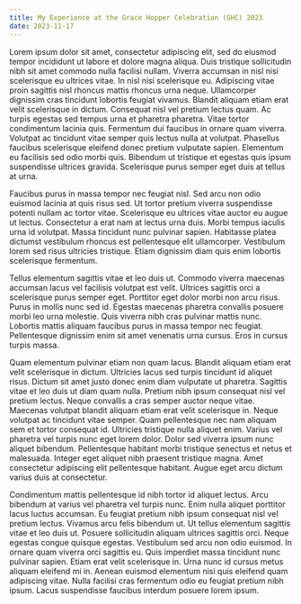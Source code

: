 ```yaml
---
title: My Experience at the Grace Hopper Celebration (GHC) 2023
date: 2023-11-17
---
```


Lorem ipsum dolor sit amet, consectetur adipiscing elit, sed do eiusmod tempor incididunt ut labore et dolore magna aliqua. Duis tristique sollicitudin nibh sit amet commodo nulla facilisi nullam. Viverra accumsan in nisl nisi scelerisque eu ultrices vitae. In nisl nisi scelerisque eu. Adipiscing vitae proin sagittis nisl rhoncus mattis rhoncus urna neque. Ullamcorper dignissim cras tincidunt lobortis feugiat vivamus. Blandit aliquam etiam erat velit scelerisque in dictum. Consequat nisl vel pretium lectus quam. Ac turpis egestas sed tempus urna et pharetra pharetra. Vitae tortor condimentum lacinia quis. Fermentum dui faucibus in ornare quam viverra. Volutpat ac tincidunt vitae semper quis lectus nulla at volutpat. Phasellus faucibus scelerisque eleifend donec pretium vulputate sapien. Elementum eu facilisis sed odio morbi quis. Bibendum ut tristique et egestas quis ipsum suspendisse ultrices gravida. Scelerisque purus semper eget duis at tellus at urna.

Faucibus purus in massa tempor nec feugiat nisl. Sed arcu non odio euismod lacinia at quis risus sed. Ut tortor pretium viverra suspendisse potenti nullam ac tortor vitae. Scelerisque eu ultrices vitae auctor eu augue ut lectus. Consectetur a erat nam at lectus urna duis. Morbi tempus iaculis urna id volutpat. Massa tincidunt nunc pulvinar sapien. Habitasse platea dictumst vestibulum rhoncus est pellentesque elit ullamcorper. Vestibulum lorem sed risus ultricies tristique. Etiam dignissim diam quis enim lobortis scelerisque fermentum.

Tellus elementum sagittis vitae et leo duis ut. Commodo viverra maecenas accumsan lacus vel facilisis volutpat est velit. Ultrices sagittis orci a scelerisque purus semper eget. Porttitor eget dolor morbi non arcu risus. Purus in mollis nunc sed id. Egestas maecenas pharetra convallis posuere morbi leo urna molestie. Quis viverra nibh cras pulvinar mattis nunc. Lobortis mattis aliquam faucibus purus in massa tempor nec feugiat. Pellentesque dignissim enim sit amet venenatis urna cursus. Eros in cursus turpis massa.

Quam elementum pulvinar etiam non quam lacus. Blandit aliquam etiam erat velit scelerisque in dictum. Ultricies lacus sed turpis tincidunt id aliquet risus. Dictum sit amet justo donec enim diam vulputate ut pharetra. Sagittis vitae et leo duis ut diam quam nulla. Pretium nibh ipsum consequat nisl vel pretium lectus. Neque convallis a cras semper auctor neque vitae. Maecenas volutpat blandit aliquam etiam erat velit scelerisque in. Neque volutpat ac tincidunt vitae semper. Quam pellentesque nec nam aliquam sem et tortor consequat id. Ultricies tristique nulla aliquet enim. Varius vel pharetra vel turpis nunc eget lorem dolor. Dolor sed viverra ipsum nunc aliquet bibendum. Pellentesque habitant morbi tristique senectus et netus et malesuada. Integer eget aliquet nibh praesent tristique magna. Amet consectetur adipiscing elit pellentesque habitant. Augue eget arcu dictum varius duis at consectetur.

Condimentum mattis pellentesque id nibh tortor id aliquet lectus. Arcu bibendum at varius vel pharetra vel turpis nunc. Enim nulla aliquet porttitor lacus luctus accumsan. Eu feugiat pretium nibh ipsum consequat nisl vel pretium lectus. Vivamus arcu felis bibendum ut. Ut tellus elementum sagittis vitae et leo duis ut. Posuere sollicitudin aliquam ultrices sagittis orci. Neque egestas congue quisque egestas. Vestibulum sed arcu non odio euismod. In ornare quam viverra orci sagittis eu. Quis imperdiet massa tincidunt nunc pulvinar sapien. Etiam erat velit scelerisque in. Urna nunc id cursus metus aliquam eleifend mi in. Aenean euismod elementum nisi quis eleifend quam adipiscing vitae. Nulla facilisi cras fermentum odio eu feugiat pretium nibh ipsum. Lacus suspendisse faucibus interdum posuere lorem ipsum.